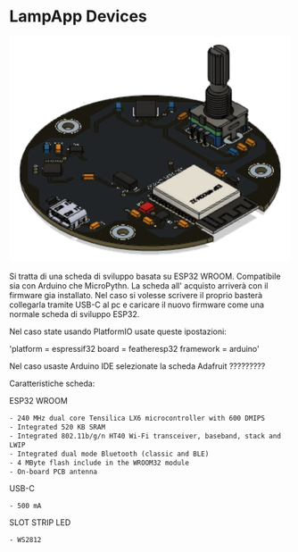 
# LampApp Devices


![This is an image](https://github.com/ChristianIannella/LampApp/blob/main/LampApp%20device/file/pcb.png)



Si tratta di una scheda di sviluppo basata su ESP32 WROOM. Compatibile sia con Arduino che MicroPythn. 
La scheda all' acquisto arriverà con il firmware gia installato. Nel caso si volesse scrivere il proprio basterà collegarla tramite USB-C al pc e caricare il nuovo firmware come una normale scheda di sviluppo ESP32.

Nel caso state usando PlatformIO usate queste ipostazioni:

'platform = espressif32
board = featheresp32
framework = arduino'

Nel caso usaste Arduino IDE selezionate la scheda Adafruit ?????????

Caratteristiche scheda:

  ESP32 WROOM
  
    - 240 MHz dual core Tensilica LX6 microcontroller with 600 DMIPS
    - Integrated 520 KB SRAM
    - Integrated 802.11b/g/n HT40 Wi-Fi transceiver, baseband, stack and LWIP
    - Integrated dual mode Bluetooth (classic and BLE)
    - 4 MByte flash include in the WROOM32 module
    - On-board PCB antenna
  
  USB-C
    
    - 500 mA
    
  SLOT STRIP LED
    
    - WS2812
